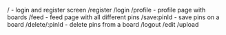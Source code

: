 / - login and register screen
/register
/login
/profile - profile page with boards
/feed - feed page with all different pins
/save:pinId - save pins on a board
/delete/:pinId - delete pins from a board
/logout
/edit
/upload